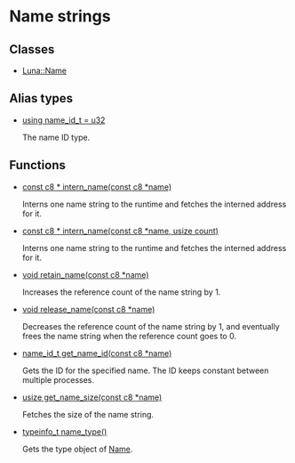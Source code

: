 # Name strings
## Classes
* [Luna::Name](class_luna_1_1_name.md)
## Alias types
* [using name_id_t =  u32](group___runtime_name_1ga025e1affb824b441b7da6b1ad7bb14ca.md)

    The name ID type. 

## Functions
* [const c8 * intern_name(const c8 *name)](group___runtime_name_1gaf329effc2cb74e7437566596886907f1.md)

    Interns one name string to the runtime and fetches the interned address for it. 

* [const c8 * intern_name(const c8 *name, usize count)](group___runtime_name_1ga370a2fa1c365f52c1b32960866efbe1e.md)

    Interns one name string to the runtime and fetches the interned address for it. 

* [void retain_name(const c8 *name)](group___runtime_name_1gad8142400d090a87429d19e8d149585f1.md)

    Increases the reference count of the name string by 1. 

* [void release_name(const c8 *name)](group___runtime_name_1ga752306e6c9de3a73e7eac1d2945880a0.md)

    Decreases the reference count of the name string by 1, and eventually frees the name string when the reference count goes to 0. 

* [name_id_t get_name_id(const c8 *name)](group___runtime_name_1ga13f8dd62c783ea811ceec70c99da153d.md)

    Gets the ID for the specified name. The ID keeps constant between multiple processes. 

* [usize get_name_size(const c8 *name)](group___runtime_name_1ga730737dfb3a218b8773cabd09e3c6f98.md)

    Fetches the size of the name string. 

* [typeinfo_t name_type()](group___runtime_name_1ga67c299d54605e7a80a6f4a2c3634bedf.md)

    Gets the type object of [Name](class_luna_1_1_name.md). 

